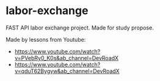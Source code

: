 # labor-exchange
FAST API labor exchange project. Made for study propose.

Made by lessons from Youtube:
- https://www.youtube.com/watch?v=PVebRy0_K0s&ab_channel=DevRoadX
- https://www.youtube.com/watch?v=qduT62Bygyw&ab_channel=DevRoadX

